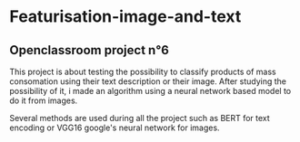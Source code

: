 # Featurisation-image-and-text
## Openclassroom project n°6

This project is about testing the possibility to classify products of mass consomation using their text description or their image.
After studying the possibility of it, i made an algorithm using a neural network based model to do it from images.

Several methods are used during all the project such as BERT for text encoding or VGG16 google's neural network for images.
